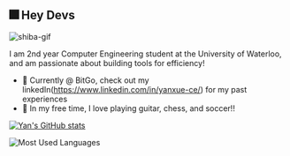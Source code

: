 ## 🎆 Hey Devs 

![shiba-gif](https://gist.githubusercontent.com/Chuncheonian/0b458eb00f72d648e65d69ab08ca16b8/raw/91dfc8ec23b03cae760d6635d397aaf879f51c16/shiba.gif)

I am 2nd year Computer Engineering student at the University of Waterloo, and am passionate about building tools for efficiency!
  * 💼 Currently @ BitGo, check out my linkedIn(https://www.linkedin.com/in/yanxue-ce/) for my past experiences
  * 🌱 In my free time, I love playing guitar, chess, and soccer!! 

[![Yan's GitHub stats](https://github-readme-stats.vercel.app/api?username=yanxue06&hide=issues&theme=tokyonight)](https://github.com/anuraghazra/github-readme-stats)

![Most Used Languages](https://github-readme-stats.vercel.app/api/top-langs/?username=yanxue06&hide=c,jupyter%20notebook&layout=compact&theme=dark)

